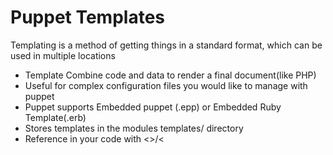 # Puppet Templates 
Templating is a method of getting things in a standard format, which can be used in multiple locations

<ul>
  <li>Template Combine code and data to render a final document(like PHP)</li>
  <li>Useful for complex configuration files you would like to manage with puppet</li>
  <li>Puppet supports Embedded puppet (.epp) or Embedded Ruby Template(.erb)</li>
  <li>Stores templates in the modules templates/ directory</li>
  <li>Reference in your code with <<module name>>/<<template name>> <br />
    For example np/ntp.conf.epp </li>
    
</ul>  

### Example

Create a file called test.epp and write below code
```
      <% | String $text, Boolean $bool | -%>
      Text value is <%= $text %>

      <% if $bool { -%>
      bool is set to true
      <% } -%>

```

#### Validate the code
```
    puppet epp validate test.epp
```

#### render the code
```
     puppet epp render test.epp --values '{ text => "Hello World", bool => true }'
```
